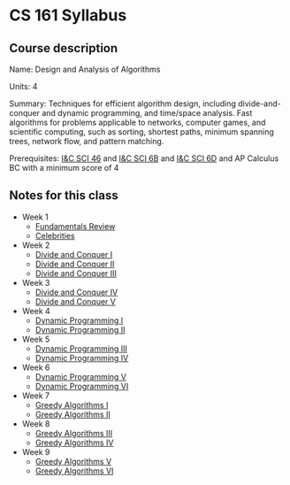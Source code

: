 # CS 161 Syllabus

## Course description

Name: Design and Analysis of Algorithms

Units: 4

Summary: Techniques for efficient algorithm design, including divide-and-conquer and dynamic programming, and time/space analysis. Fast algorithms for problems applicable to networks, computer games, and scientific computing, such as sorting, shortest paths, minimum spanning trees, network flow, and pattern matching.

Prerequisites: [I&C SCI 46](../../winter-2021/ics-46/syllabus.md) and [I&C SCI 6B](../../summer-2020/ics-6b/syllabus.md) and [I&C SCI 6D](../../winter-2021/ics-6d/syllabus.md) and AP Calculus BC with a minimum score of 4

## Notes for this class

- Week 1
    - [Fundamentals Review](./week1/fundamentals-review.md)
    - [Celebrities](./week1/have-you-ever-met-a-celebrity?.md)
- Week 2 
    - [Divide and Conquer I](./week2/divide-and-conquer-part-1.md)
    - [Divide and Conquer II](./week2/divide-and-conquer-part-2.md)
    - [Divide and Conquer III](./week2/divide-and-conquer-part-3.md)
- Week 3
    - [Divide and Conquer IV](./week3/divide-and-conquer-part-4.md)
    - [Divide and Conquer V](./week3/divide-and-conquer-part-5.md)
- Week 4 
    - [Dynamic Programming I](./week4/dynamic-programming-part-1.md)
    - [Dynamic Programming II](./week4/dynamic-programming-part-2.md)
- Week 5
    - [Dynamic Programming III](./week5/dynamic-programming-part-3.md)
    - [Dynamic Programming IV](./week5/dynamic-programming-part-4.md)
- Week 6 
    - [Dynamic Programming V](./week6/dynamic-programming-part-5.md)
    - [Dynamic Programming VI](./week6/dynamic-programming-part-6.md)
- Week 7
    - [Greedy Algorithms I](./week7/greedy-algorithms-part-1.md)
    - [Greedy Algorithms II](./week7/greedy-algorithms-part-2.md)
- Week 8
    - [Greedy Algorithms III](./week8/greedy-algorithms-part-3.md)
    - [Greedy Algorithms IV](./week8/greedy-algorithms-part-4.md)
- Week 9
    - [Greedy Algorithms V](./week9/greedy-algorithms-part-5.md)
    - [Greedy Algorithms VI](./week9/greedy-algorithms-part-6.md)
